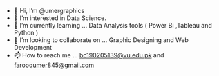 - 👋 Hi, I’m @umergraphics
- 👀 I’m interested in Data Science.
- 🌱 I’m currently learning ... Data Analysis tools ( Power Bi ,Tableau and Python )
- 💞️ I’m looking to collaborate on ... Graphic Designing and Web Development
- 📫 How to reach me ... bc190205139@vu.edu.pk and farooqumer845@gmail.com

<!---
umergraphics/umergraphics is a ✨ special ✨ repository because its `README.md` (this file) appears on your GitHub profile.
You can click the Preview link to take a look at your changes.
--->
